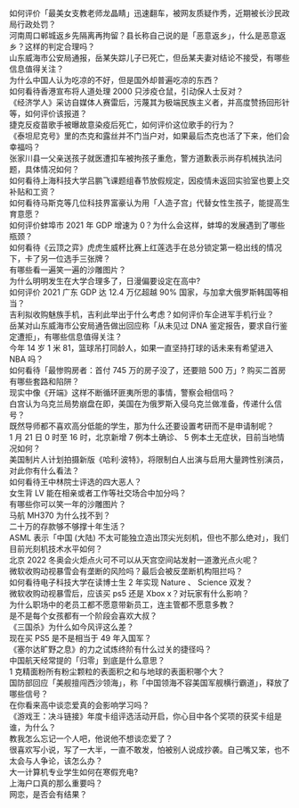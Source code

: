 如何评价「最美女支教老师龙晶睛」迅速翻车，被网友质疑作秀，近期被长沙民政局行政处罚？  
河南周口郸城返乡先隔离再拘留？县长称自己说的是「恶意返乡」，什么是恶意返乡？这样的判定合理吗？  
山东威海市公安局通报，岳某失踪儿子已死亡，但岳某夫妻对结论不接受，有哪些信息值得关注？  
为什么中国人认为吃凉的不好，但是国外却普遍吃凉的东西？  
如何看待香港宣布将人道处理 2000 只涉疫仓鼠，引动保人士反对？  
《经济学人》采访自媒体人赛雷后，污蔑其为极端民族主义者，并高度赞扬回形针等，如何评价该报道？  
捷克反疫苗歌手被曝故意染疫后死亡，如何评价这位歌手的行为？  
《泰坦尼克号》里的杰克和露丝并不门当户对，如果最后杰克也活了下来，他们会幸福吗？  
张家川县一父亲送孩子就医遭扣车被拘孩子重危，警方道歉表示尚存机械执法问题，具体情况如何？  
如何看待上海科技大学吕鹏飞课题组春节放假规定，因疫情未返回实验室也要上交补贴和工资？  
如何看待马斯克等几位科技界富豪认为用「人造子宫」代替女性生孩子，能提高生育意愿？  
如何评价蚌埠市 2021 年 GDP 增速为 0？为什么会这样，蚌埠的发展遇到了哪些瓶颈？  
如何看待《云顶之弈》虎虎生威杯比赛上红莲选手在总分锁定第一稳出线的情况下，卡了另一位选手三张牌？  
有哪些看一遍笑一遍的沙雕图片？  
为什么明明发生在大学合理多了，日漫偏要设定在高中?  
如何评价 2021 广东 GDP 达 12.4 万亿超越 90% 国家，与加拿大俄罗斯韩国等相当？  
吉利拟收购魅族手机，吉利此举出于什么考虑？如何评价车企进军手机行业？  
岳某对山东威海市公安局通告做出回应称「从未见过 DNA 鉴定报告，要求自行鉴定遭拒」，有哪些信息值得关注？  
今年 14 岁 1 米 81，篮球吊打同龄人，如果一直坚持打球的话未来有希望进入 NBA 吗？  
如何看待「最惨购房者：首付 745 万的房子没了，还要赔 500 万」? 购买二首房有哪些套路和陷阱？  
现实中像《开端》这样不断循环匪夷所思的事情，警察会相信吗？  
白宫认为乌克兰局势崩盘在即，美国在为俄罗斯入侵乌克兰做准备，传递什么信号？  
既然导师都不喜欢高分低能的学生，那为什么还要设置考研而不是申请制呢？  
1 月 21 日 0 时至 16 时，北京新增 7 例本土确诊、 5 例本土无症状，目前当地情况如何？  
美国制片人计划拍摄新版《哈利·波特》，将限制白人出演与启用大量跨性别演员，对此你有什么看法？  
如何看待王中林院士评选的四大恶人？  
女生背 LV 能在相亲或者工作等社交场合中加分吗？  
有哪些你可以笑一年的沙雕图片？  
马航 MH370 为什么找不到？  
二十万的存款够不够撑十年生活？  
ASML 表示「中国 (大陆) 不太可能独立造出顶尖光刻机，但也不那么绝对」，我们目前光刻机技术水平如何？  
北京 2022 冬奥会火炬点火可不可以从天宫空间站发射一道激光点火呢？  
微软收购动视暴雪会有垄断的风险吗？最后会被反垄断机构阻拦吗？  
如何看待电子科技大学在读博士生 2 年实现 Nature 、 Science 双发？  
微软收购动视暴雪后，应该买 ps5 还是 Xbox x？对玩家有什么影响？  
为什么职场中的老员工都不愿意带新员工，连主管都不愿意多教？  
是不是每个女孩都有一个阶段会喜欢大叔？  
《三国杀》为什么如今风评这么差？  
现在买 PS5 是不是相当于 49 年入国军？  
《塞尔达旷野之息》的力之试炼终阶有什么过关的捷径吗？  
中国航天经常提的「归零」到底是什么意思？  
1 克精面粉所有粉尘颗粒的表面积之和与地球的表面积哪个大？  
国防部回应「美舰擅闯西沙领海」，称「中国领海不容美国军舰横行霸道」，释放了哪些信号？  
在你看来高中谈恋爱真的会影响学习吗？  
《游戏王：决斗链接》年度卡组评选活动开启，你心目中各个奖项的获奖卡组是谁，为什么？  
教我怎么忘记一个人吧，他说他不想谈恋爱了？  
很喜欢写小说，写了一大半，一直不敢发，怕被别人说成抄袭。自己嘴又笨，也不太会与人争论，该怎么办？  
大一计算机专业学生如何在寒假充电?  
上海户口真的那么重要吗？  
网恋，是否会有结果？  
